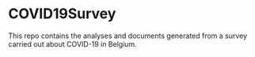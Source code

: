 # COVID19Survey
This repo contains the analyses and documents generated from a survey carried out about COVID-19 in Belgium.
